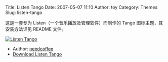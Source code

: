 Title: Listen Tango
Date: 2007-05-07 11:10
Author: toy
Category: Themes
Slug: listen-tango

这是一套专为 Listen（一个音乐播放及管理软件）而制作的 Tango
图标主题，其安装方法详见 README 文件。

[![Listen
Tango](http://i.linuxtoy.org/i/2007/05/listen-tango_s.png)](http://i.linuxtoy.org/i/2007/05/listen-tango.png)

- Author: [needcoffee](http://needcoffee.deviantart.com/)  
- [Download Listen
Tango](http://www.gnome-look.org/content/show.php/Listen+Tango?content=49144)
